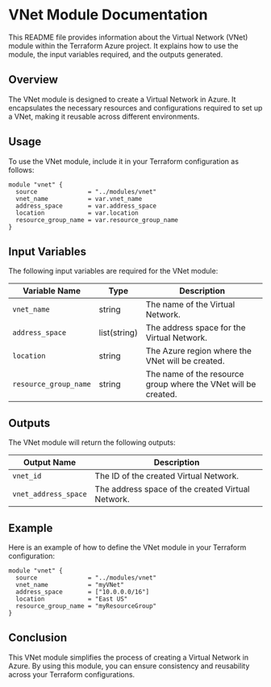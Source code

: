 # VNet Module Documentation

This README file provides information about the Virtual Network (VNet) module within the Terraform Azure project. It explains how to use the module, the input variables required, and the outputs generated.

## Overview

The VNet module is designed to create a Virtual Network in Azure. It encapsulates the necessary resources and configurations required to set up a VNet, making it reusable across different environments.

## Usage

To use the VNet module, include it in your Terraform configuration as follows:

```hcl
module "vnet" {
  source              = "../modules/vnet"
  vnet_name           = var.vnet_name
  address_space       = var.address_space
  location            = var.location
  resource_group_name = var.resource_group_name
}
```

## Input Variables

The following input variables are required for the VNet module:

| Variable Name         | Type          | Description                                           |
|-----------------------|---------------|-------------------------------------------------------|
| `vnet_name`           | string        | The name of the Virtual Network.                      |
| `address_space`       | list(string)  | The address space for the Virtual Network.            |
| `location`            | string        | The Azure region where the VNet will be created.     |
| `resource_group_name` | string        | The name of the resource group where the VNet will be created. |

## Outputs

The VNet module will return the following outputs:

| Output Name         | Description                                           |
|---------------------|-------------------------------------------------------|
| `vnet_id`           | The ID of the created Virtual Network.                |
| `vnet_address_space`| The address space of the created Virtual Network.     |

## Example

Here is an example of how to define the VNet module in your Terraform configuration:

```hcl
module "vnet" {
  source              = "../modules/vnet"
  vnet_name           = "myVNet"
  address_space       = ["10.0.0.0/16"]
  location            = "East US"
  resource_group_name = "myResourceGroup"
}
```

## Conclusion

This VNet module simplifies the process of creating a Virtual Network in Azure. By using this module, you can ensure consistency and reusability across your Terraform configurations.